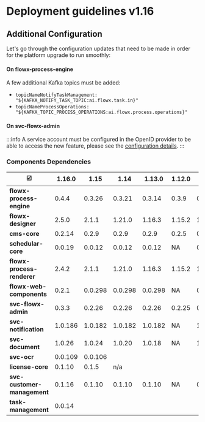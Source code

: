 # Deployment guidelines v1.16

## Additional Configuration

Let's go through the configuration updates that need to be made in order for the platform upgrade to run smoothly:

#### On **flowx-process-engine**

A few additional Kafka topics must be added:

* `topicNameNotifyTaskManagement: "${KAFKA_NOTIFY_TASK_TOPIC:ai.flowx.task.in}"`
* `topicNameProcessOperations: "${KAFKA_TOPIC_PROCESS_OPERATIONS:ai.flowx.process.operations}"`

#### On svc-flowx-admin

:::info
A service account must be configured in the OpenID provider to be able to access the new feature, please see the [configuration details](../../docs/flowx-designer/designer-setup-guide/configuring-access-rights-for-admin).
:::

### Components Dependencies

|                          :ballot_box_with_check:  | 1.16.0  | 1.15    | 1.14    | **1.13.0** | 1.12.0 | 1.11.0  |
| ---------------------------------------------------- | ------- | ------- | ------- | ---------- | ------ | ------- |
| **flowx-process-engine**                             | 0.4.4   | 0.3.26  | 0.3.21  | 0.3.14     | 0.3.9  | 0.3.7   |
| **flowx-designer**                                   | 2.5.0   | 2.1.1   | 1.21.0  | 1.16.3     | 1.15.2 | 1.14.0  |
| **cms-core**                                         | 0.2.14  | 0.2.9   | 0.2.9   | 0.2.9      | 0.2.5  | 0.2.3   |
| **schedular-core**                                   | 0.0.19  | 0.0.12  | 0.0.12  | 0.0.12     | NA     | 0.0.6   |
| **flowx-process-renderer**                           | 2.4.2   | 2.1.1   | 1.21.0  | 1.16.3     | 1.15.2 | 1.14.0  |
| **flowx-web-components**                             | 0.2.1   | 0.0.298 | 0.0.298 | 0.0.298    | NA     | 0.0.293 |
| **svc-flowx-admin**                                  | 0.3.3   | 0.2.26  | 0.2.26  | 0.2.26     | 0.2.25 | 0.2.23  |
| **svc-notification**                                 | 1.0.186 | 1.0.182 | 1.0.182 | 1.0.182    | NA     | 1.0.179 |
| **svc-document**                                     | 1.0.26  | 1.0.24  | 1.0.20  | 1.0.18     | NA     | 1.0.15  |
| **svc-ocr**                                          | 0.0.109 | 0.0.106 |         |            |        |         |
| **license-core**                                     | 0.1.10  | 0.1.5   | n/a     |            |        |         |
| **svc-customer-management**                          | 0.1.16  | 0.1.10  | 0.1.10  | 0.1.10     | NA     | 0.1.6   |
| **task-management**                                  | 0.0.14  |         |         |            |        |         |

